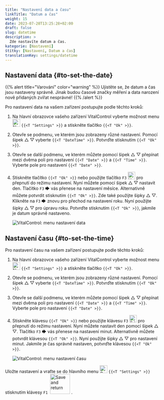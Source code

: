 ```yaml
---
title: "Nastavení data a času"
linkTitle: "Datum a čas"
weight: 15
date: 2023-07-28T13:25:28+02:00
draft: false
slug: datetime
description: >
  Zde nastavíte datum a čas.
kategorie: [Nastavení]
štítky: [Nastavení, Datum a čas]
translationKey: settings/datetime
---
```

## Nastavení data {#to-set-the-date}
{{% alert title="Varování" color="warning" %}}
Ujistěte se, že datum a čas jsou nastaveny správně. Jinak budou časové značky měření a data narození nově přidaných zvířat nesprávné!
{{% /alert %}}

Pro nastavení data na vašem zařízení postupujte podle těchto kroků:

1. Na hlavní obrazovce vašeho zařízení VitalControl vyberte možnost menu <img src="/icons/gear.svg" width="25" align="bottom" alt="Nastavení" /> `{{<T "Settings" >}}` a stiskněte tlačítko `{{<T "Ok" >}}`.

2. Otevře se podmenu, ve kterém jsou zobrazeny různé nastavení. Pomocí šipek △ ▽ vyberte `{{<T "DateTime" >}}`. Potvrďte stisknutím `{{<T "Ok" >}}`.

3. Otevře se další podmenu, ve kterém můžete pomocí šipek △ ▽ přepínat mezi dvěma poli pro nastavení `{{<T "Date" >}}` a `{{<T "Time" >}}`. Vyberte pole pro nastavení `{{<T "Date" >}}`.

4. Stiskněte tlačítko `{{<T "Ok" >}}` nebo použijte tlačítko `F3` <img src="/icons/actions/edit.svg" width="24" align="bottom" alt="Upravit" /> pro přepnutí do režimu nastavení. Nyní můžete pomocí šipek △ ▽ nastavit den. Tlačítko `F3` 🡆 vás přenese na nastavení měsíce. Alternativně můžete potvrdit stisknutím `{{<T "Ok" >}}`. Zde také použijte šipky △ ▽. Klikněte na `F3` 🡆 znovu pro přechod na nastavení roku. Nyní použijte šipky △ ▽ pro úpravu roku. Potvrďte stisknutím `{{<T "Ok" >}}`, jakmile je datum správně nastaveno.

    ![VitalControl: menu nastavení data](../images/date.png "Nastavení data")

## Nastavení času {#to-set-the-time}

Pro nastavení času na vašem zařízení postupujte podle těchto kroků:

1. Na hlavní obrazovce vašeho zařízení VitalControl vyberte možnost menu <img src="/icons/gear.svg" width="25" align="bottom" alt="Nastavení" /> `{{<T "Settings" >}}` a stiskněte tlačítko `{{<T "Ok" >}}`.

2. Otevře se podmenu, ve kterém jsou zobrazeny různé nastavení. Pomocí šipek △ ▽ vyberte `{{<T "DateTime" >}}`. Potvrďte stisknutím `{{<T "Ok" >}}`.

3. Otevře se další podmenu, ve kterém můžete pomocí šipek △ ▽ přepínat mezi dvěma poli pro nastavení `{{<T "Date" >}}` a `{{<T "Time" >}}`. Vyberte pole pro nastavení `{{<T "Date" >}}`.


4. Stiskněte klávesu `{{<T "Ok" >}}` nebo použijte klávesu `F3` <img src="/icons/actions/edit.svg" width="24" align="bottom" alt="Edit" /> pro přepnutí do režimu nastavení. Nyní můžete nastavit den pomocí šipek △ ▽. Tlačítko `F3` 🡆 vás přenese na nastavení minut. Alternativně můžete potvrdit klávesou `{{<T "Ok" >}}`. Nyní použijte šipky △ ▽ pro nastavení minut. Jakmile je čas správně nastaven, potvrďte klávesou `{{<T "Ok" >}}`.

    ![VitalControl: menu nastavení času](../images/time.png "Nastavení času")

Uložte nastavení a vraťte se do hlavního menu <img src="/icons/gear.svg" width="25" align="bottom" alt="Settings" /> `{{<T "Settings" >}}` stisknutím klávesy `F1` &nbsp;<img src="/icons/footer/save_exit.svg" width="65" align="bottom" alt="Save and return" />&nbsp;.
